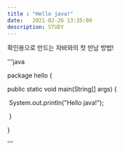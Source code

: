 ```yaml
---
title :	"Hello java!"
date:	2021-02-26 13:35:00
description: STUDY
---
```






확인용으로 만드는 자바와의 첫 만남 방법!



'''java

package hello {

public static void main(String[] args) {



​	System.out.println("Hello java!");



​	}

}

'''